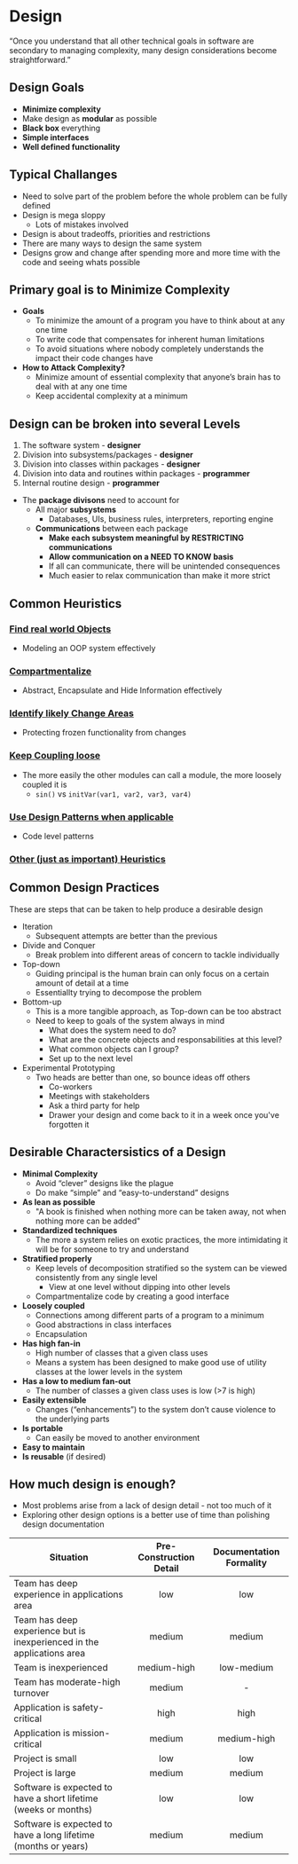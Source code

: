 # Design

“Once you understand that all other technical goals in software are secondary to managing complexity, many design considerations become straightforward.”

## Design Goals

* **Minimize complexity**
* Make design as **modular** as possible
* **Black box** everything
* **Simple interfaces**
* **Well defined functionality**

## Typical Challanges

* Need to solve part of the problem before the whole problem can be fully defined
* Design is mega sloppy
  * Lots of mistakes involved
* Design is about tradeoffs, priorities and restrictions
* There are many ways to design the same system
* Designs grow and change after spending more and more time with the code and seeing whats possible

## Primary goal is to Minimize Complexity

* **Goals**
  * To minimize the amount of a program you have to think about at any one time
  * To write code that compensates for inherent human limitations
  * To avoid situations where nobody completely understands the impact their code changes have
* **How to Attack Complexity?**
  * Minimize amount of essential complexity that anyone’s brain has to deal with at any one time
  * Keep accidental complexity at a minimum

## Design can be broken into several Levels

1. The software system - **designer**
2. Division into subsystems/packages - **designer**
3. Division into classes within packages - **designer**
4. Division into data and routines within packages - **programmer**
5. Internal routine design - **programmer**

* The **package divisons** need to account for
  * All major **subsystems**
    * Databases, UIs, business rules, interpreters, reporting engine
  * **Communications** between each package
    * **Make each subsystem meaningful by RESTRICTING communications**
    * **Allow communication on a NEED TO KNOW basis**
    * If all can communicate, there will be unintended consequences
    * Much easier to relax communication than make it more strict

## Common Heuristics

### [Find real world Objects](./OBJECTS.md)

* Modeling an OOP system effectively

### [Compartmentalize](../COMPARTMENTALIZATION.md)

* Abstract, Encapsulate and Hide Information effectively

### [Identify likely Change Areas](./CHANGE_AREAS.md)

* Protecting frozen functionality from changes

### [Keep Coupling loose](./COUPLING.md)

* The more easily the other modules can call a module, the more loosely coupled it is
  * `sin()` vs `initVar(var1, var2, var3, var4)`

### [Use Design Patterns when applicable](./CC_DESIGN_PATTERNS.md)

* Code level patterns

### [Other (just as important) Heuristics](./HEURISTICS.md)

## Common Design Practices

These are steps that can be taken to help produce a desirable design

* Iteration
  * Subsequent attempts are better than the previous
* Divide and Conquer
  * Break problem into different areas of concern to tackle individually
* Top-down
  * Guiding principal is the human brain can only focus on a certain amount of detail at a time
  * Essentiallty trying to decompose the problem
* Bottom-up
  * This is a more tangible approach, as Top-down can be too abstract
  * Need to keep to goals of the system always in mind
    * What does the system need to do?
    * What are the concrete objects and responsabilities at this level?
    * What common objects can I group?
    * Set up to the next level
* Experimental Prototyping
  * Two heads are better than one, so bounce ideas off others
    * Co-workers
    * Meetings with stakeholders
    * Ask a third party for help
    * Drawer your design and come back to it in a week once you've forgotten it

## Desirable Charactersistics of a Design

* **Minimal Complexity**
  * Avoid “clever” designs like the plague
  * Do make “simple” and “easy-to-understand” designs
* **As lean as possible**
  * "A book is finished when nothing more can be taken away, not when nothing more can be added"
* **Standardized techniques**
  * The more a system relies on exotic practices, the more intimidating it will be for someone to try and understand
* **Stratified properly**
  * Keep levels of decomposition stratified so the system can be viewed consistently from any single level
    * View at one level without dipping into other levels
  * Compartmentalize code by creating a good interface
* **Loosely coupled**
  * Connections among different parts of a program to a minimum
  * Good abstractions in class interfaces
  * Encapsulation
* **Has high fan-in**
  * High number of classes that a given class uses
  * Means a system has been designed to make good use of utility classes at the lower levels in the system
* **Has a low to medium fan-out**
  * The number of classes a given class uses is low (>7 is high)
* **Easily extensible**
  * Changes (“enhancements”) to the system don’t cause violence to the underlying parts
* **Is portable**
  * Can easily be moved to another environment
* **Easy to maintain**
* **Is reusable** (if desired)

## How much design is enough?

* Most problems arise from a lack of design detail - not too much of it
* Exploring other design options is a better use of time than polishing design documentation

| Situation | Pre-Construction Detail | Documentation Formality|
| --- |:-------------:|:-----:|
| Team has deep experience in applications area | low | low |
| Team has deep experience but is inexperienced in the applications area | medium | medium |
| Team is inexperienced | medium-high | low-medium |
| Team has moderate-high turnover | medium | - |
| Application is safety-critical | high | high |
| Application is mission-critical | medium | medium-high |
| Project is small | low | low |
| Project is large | medium | medium |
| Software is expected to have a short lifetime (weeks or months) | low | low |
| Software is expected to have a long lifetime (months or years) | medium | medium |
